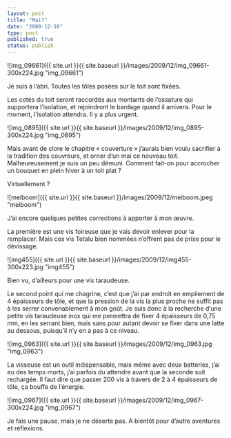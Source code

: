```yaml
---
layout: post
title: "Mai?"
date: "2009-12-10"
type: post
published: true
status: publish
---
```


 ![img_09661]({{ site.url }}{{ site.baseurl }}/images/2009/12/img_09661-300x224.jpg "img_09661")

Je suis à l’abri. Toutes les tôles posées sur le toit sont fixées. 

Les cotés du toit seront raccordés aux montants de l’ossature qui supportera l’isolation, et rejoindront le bardage quand il arrivera. Pour le moment, l’isolation attendra. Il y a plus urgent.

![img_0895]({{ site.url }}{{ site.baseurl }}/images/2009/12/img_0895-300x224.jpg "img_0895")

Mais avant de clore le chapitre « couverture » j’aurais bien voulu sacrifier à la tradition des couvreurs, et orner d’un mai ce nouveau toit. Malheureusement je suis un peu démuni. Comment fait-on pour accrocher un bouquet en plein hiver à un toit plat ?

Virtuellement ?

![meiboom]({{ site.url }}{{ site.baseurl }}/images/2009/12/meiboom.jpeg "meiboom")

J’ai encore quelques petites corrections à apporter à mon œuvre.

La première est une vis foireuse que je vais devoir enlever pour la remplacer. Mais ces vis Tetalu bien nommées n’offrent pas de prise pour le dévissage.

![img455]({{ site.url }}{{ site.baseurl }}/images/2009/12/img455-300x223.jpg "img455")

Bien vu, d’ailleurs pour une vis taraudeuse.

Le second point qui me chagrine, c’est que j’ai par endroit en empilement de 4 épaisseurs de tôle, et que la pression de la vis la plus proche ne suffit pas à les serrer convenablement à mon goût. Je suis donc à la recherche d’une petite vis taraudeuse inox qui me permettra de fixer 4 épaisseurs de 0,75 mm, en les serrant bien, mais sans pour autant devoir se fixer dans une latte au dessous, puisqu’il n’y en a pas à ce niveau.

![img_0963]({{ site.url }}{{ site.baseurl }}/images/2009/12/img_0963.jpg "img_0963")

La visseuse est un outil indispensable, mais même avec deux batteries, j’ai eu des temps morts, j’ai parfois du attendre avant que la seconde soit rechargée. Il faut dire que passer 200 vis à travers de 2 à 4 épaisseurs de tôle, ça bouffe de l’énergie.

![img_0967]({{ site.url }}{{ site.baseurl }}/images/2009/12/img_0967-300x224.jpg "img_0967")

Je fais une pause, mais je ne déserte pas. A bientôt pour d’autre aventures et réflexions.

